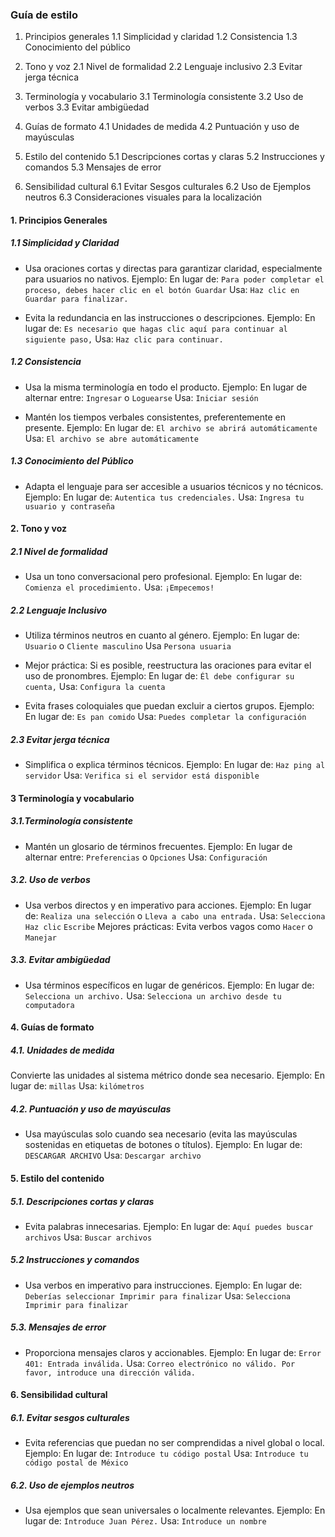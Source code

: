 ### Guía de estilo

1. Principios generales
   1.1 Simplicidad y claridad
   1.2 Consistencia
   1.3 Conocimiento del público

2. Tono y voz
   2.1 Nivel de formalidad
   2.2 Lenguaje inclusivo
   2.3 Evitar jerga técnica

3. Terminología y vocabulario
   3.1 Terminología consistente
   3.2 Uso de verbos
   3.3 Evitar ambigüedad

4. Guías de formato
   4.1 Unidades de medida
   4.2 Puntuación y uso de mayúsculas

5. Estilo del contenido
   5.1 Descripciones cortas y claras
   5.2 Instrucciones y comandos
   5.3 Mensajes de error

6. Sensibilidad cultural
   6.1 Evitar Sesgos culturales
   6.2 Uso de Ejemplos neutros
   6.3 Consideraciones visuales para la localización

#### 1. Principios Generales

##### 1.1 Simplicidad y Claridad

- Usa oraciones cortas y directas para garantizar claridad, especialmente para usuarios no nativos.
  Ejemplo:
  En lugar de:
  `Para poder completar el proceso, debes hacer clic en el botón Guardar`
  Usa:
  `Haz clic en Guardar para finalizar.`

- Evita la redundancia en las instrucciones o descripciones.
  Ejemplo:
  En lugar de:
  `Es necesario que hagas clic aquí para continuar al siguiente paso,`
  Usa:
  `Haz clic para continuar.`

##### 1.2 Consistencia

- Usa la misma terminología en todo el producto.
  Ejemplo:
  En lugar de alternar entre:
  `Ingresar` o `Loguearse`
  Usa:
  `Iniciar sesión`

- Mantén los tiempos verbales consistentes, preferentemente en presente.
  Ejemplo:
  En lugar de:
  `El archivo se abrirá automáticamente`
  Usa:
  `El archivo se abre automáticamente`

##### 1.3 Conocimiento del Público

- Adapta el lenguaje para ser accesible a usuarios técnicos y no técnicos.
  Ejemplo:
  En lugar de:
  `Autentica tus credenciales.`
  Usa:
  `Ingresa tu usuario y contraseña`

#### 2. Tono y voz

##### 2.1 Nivel de formalidad

- Usa un tono conversacional pero profesional.
  Ejemplo:
  En lugar de:
  `Comienza el procedimiento.`
  Usa:
  `¡Empecemos!`

##### 2.2 Lenguaje Inclusivo

- Utiliza términos neutros en cuanto al género.
  Ejemplo:
  En lugar de:
  `Usuario` o `Cliente masculino`
  Usa
  `Persona usuaria`

- Mejor práctica: Si es posible, reestructura las oraciones para evitar el uso de pronombres.
  Ejemplo:
  En lugar de:
  `Él debe configurar su cuenta,`
  Usa:
  `Configura la cuenta`

- Evita frases coloquiales que puedan excluir a ciertos grupos.
  Ejemplo:
  En lugar de:
  `Es pan comido`
  Usa:
  `Puedes completar la configuración`

##### 2.3 Evitar jerga técnica

- Simplifica o explica términos técnicos.
  Ejemplo:
  En lugar de:
  `Haz ping al servidor`
  Usa:
  `Verifica si el servidor está disponible`

#### 3 Terminología y vocabulario

##### 3.1.Terminología consistente

- Mantén un glosario de términos frecuentes.
  Ejemplo:
  En lugar de alternar entre:
  `Preferencias` o `Opciones`
  Usa:
  `Configuración`

##### 3.2. Uso de verbos

- Usa verbos directos y en imperativo para acciones.
  Ejemplo:
  En lugar de:
  `Realiza una selección` o `Lleva a cabo una entrada.`
  Usa:
  `Selecciona` `Haz clic` `Escribe`
  Mejores prácticas: Evita verbos vagos como `Hacer` o `Manejar`

##### 3.3. Evitar ambigüedad

- Usa términos específicos en lugar de genéricos.
  Ejemplo:
  En lugar de:
  `Selecciona un archivo.`
  Usa:
  `Selecciona un archivo desde tu computadora`

#### 4. Guías de formato

##### 4.1. Unidades de medida

Convierte las unidades al sistema métrico donde sea necesario.
Ejemplo:
En lugar de:
`millas`
Usa:
`kilómetros`

##### 4.2. Puntuación y uso de mayúsculas

- Usa mayúsculas solo cuando sea necesario (evita las mayúsculas sostenidas en etiquetas de botones o títulos).
  Ejemplo:
  En lugar de:
  `DESCARGAR ARCHIVO`
  Usa:
  `Descargar archivo`

#### 5. Estilo del contenido

##### 5.1. Descripciones cortas y claras

- Evita palabras innecesarias.
  Ejemplo:
  En lugar de:
  `Aquí puedes buscar archivos`
  Usa:
  `Buscar archivos`

##### 5.2 Instrucciones y comandos

- Usa verbos en imperativo para instrucciones.
  Ejemplo:
  En lugar de:
  `Deberías seleccionar Imprimir para finalizar`
  Usa:
  `Selecciona Imprimir para finalizar`

##### 5.3. Mensajes de error

- Proporciona mensajes claros y accionables.
  Ejemplo:
  En lugar de:
  `Error 401: Entrada inválida.`
  Usa:
  `Correo electrónico no válido. Por favor, introduce una dirección válida.`

#### 6. Sensibilidad cultural

##### 6.1. Evitar sesgos culturales

- Evita referencias que puedan no ser comprendidas a nivel global o local.
  Ejemplo:
  En lugar de:
  `Introduce tu código postal`
  Usa:
  `Introduce tu código postal de México`

##### 6.2. Uso de ejemplos neutros

- Usa ejemplos que sean universales o localmente relevantes.
  Ejemplo:
  En lugar de:
  `Introduce Juan Pérez.`
  Usa:
  `Introduce un nombre`
